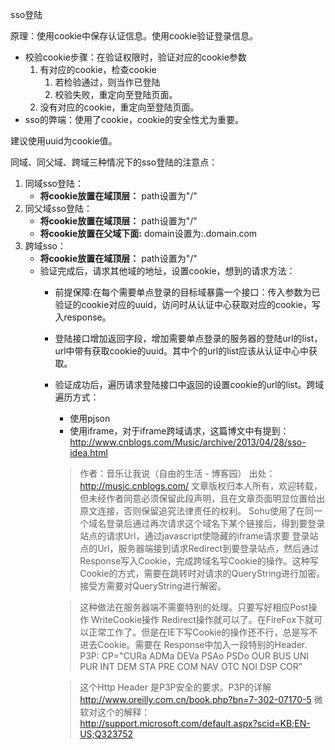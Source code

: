 sso登陆

原理：使用cookie中保存认证信息。使用cookie验证登录信息。
* 校验cookie步骤：在验证权限时，验证对应的cookie参数
	1. 有对应的cookie，检查cookie
		1. 若检验通过，则当作已登陆
		1. 校验失败，重定向至登陆页面。
	2. 没有对应的cookie，重定向至登陆页面。
* sso的弊端：使用了cookie，cookie的安全性尤为重要。

建议使用uuid为cookie值。

同域、同父域、跨域三种情况下的sso登陆的注意点：
1. 同域sso登陆：
	* **将cookie放置在域顶层：** path设置为"/"
2. 同父域sso登陆：
	* **将cookie放置在域顶层：** path设置为"/"
	* **将cookie放置在父域下面:** domain设置为:.domain.com
3. 跨域sso：
	* **将cookie放置在域顶层：** path设置为"/"
	* 验证完成后，请求其他域的地址，设置cookie，想到的请求方法：
		* 前提保障:在每个需要单点登录的目标域暴露一个接口：传入参数为已验证的cookie对应的uuid，访问时从认证中心获取对应的cookie，写入response。
		* 登陆接口增加返回字段，增加需要单点登录的服务器的登陆url的list，url中带有获取cookie的uuid。其中个的url的list应该从认证中心中获取。
		* 验证成功后，遍历请求登陆接口中返回的设置cookie的url的list。跨域遍历方式：
			* 使用pjson
			* 使用iframe，对于iframe跨域请求，这篇博文中有提到：http://www.cnblogs.com/Music/archive/2013/04/28/sso-idea.html
			> 作者：音乐让我说（自由的生活 - 博客园）
			> 出处：http://music.cnblogs.com/
			> 文章版权归本人所有，欢迎转载，但未经作者同意必须保留此段声明，且在文章页面明显位置给出原文连接，否则保留追究法律责任的权利。
			> Sohu使用了在同一个域名登录后通过再次请求这个域名下某个链接后，得到要登录站点的请求Url，通过javascript使隐藏的iframe请求要 登录站点的Url，服务器端接到请求Redirect到要登录站点，然后通过Response写入Cookie，完成跨域名写Cookie的操作。这种写 Cookie的方式，需要在跳转时对请求的QueryString进行加密。接受方需要对QueryString进行解密。
			
			> 这种做法在服务器端不需要特别的处理。只要写好相应Post操作 WriteCookie操作 Redirect操作就可以了。在FireFox下就可以正常工作了。但是在IE下写Cookie的操作还不行，总是写不进去Cookie。需要在 Response中加入一段特别的Header. P3P: CP="CURa ADMa DEVa PSAo PSDo OUR BUS UNI PUR INT DEM STA PRE COM NAV OTC NOI DSP COR"
			
			> 这个Http Header 是P3P安全的要求。P3P的详解 http://www.oreilly.com.cn/book.php?bn=7-302-07170-5 微软对这个的解释：http://support.microsoft.com/default.aspx?scid=KB;EN-US;Q323752 